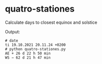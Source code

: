 # quatro-stationes

Calculate days to closest equinox and solstice

Output:
```
# date
ti 19.10.2021 20.11.24 +0200
# python quatro-stationes.py
AE + 26 d 22 h 50 min
WS − 62 d 21 h 47 min
```
